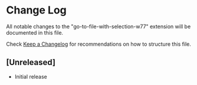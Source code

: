 # Change Log

All notable changes to the "go-to-file-with-selection-w77" extension will be documented in this file.

Check [Keep a Changelog](http://keepachangelog.com/) for recommendations on how to structure this file.

## [Unreleased]

- Initial release